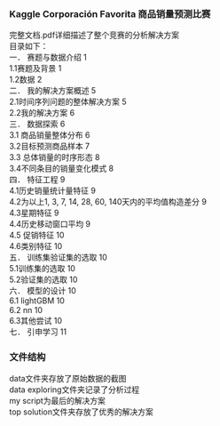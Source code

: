 ### Kaggle Corporación Favorita 商品销量预测比赛

完整文档.pdf详细描述了整个竞赛的分析解决方案  
目录如下：  
一．	赛题与数据介绍	1  
1.1赛题及背景	1  
1.2数据	2  
二．	我的解决方案概述	5  
2.1时间序列问题的整体解决方案	5  
2.2我的解决方案	6  
三．	数据探索	6  
3.1 商品销量整体分布	6  
3.2目标预测商品样本	7  
3.3 总体销量的时序形态	8  
3.4不同条目的销量变化模式	8  
四．	特征工程	9  
4.1历史销量统计量特征	9  
4.2为以上1, 3, 7, 14, 28, 60, 140天内的平均值构造差分	9  
4.3星期特征	9  
4.4历史移动窗口平均	9  
4.5 促销特征	10  
4.6类别特征	10  
五．	训练集验证集的选取	10  
5.1训练集的选取	10  
5.2验证集的选取	10  
六．	模型的设计	10  
6.1 lightGBM	10  
6.2 nn	10  
6.3其他尝试	10  
七．	引申学习	11  

### 文件结构  
data文件夹存放了原始数据的截图  
data exploring文件夹记录了分析过程  
my script为最后的解决方案  
top solution文件夹存放了优秀的解决方案  

